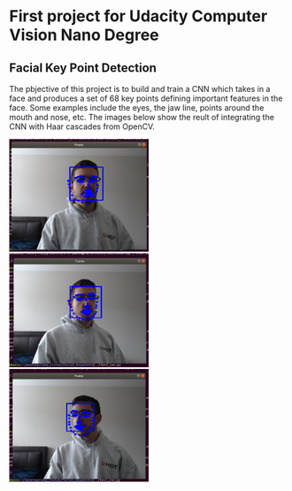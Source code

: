 # First project for Udacity Computer Vision Nano Degree

## Facial Key Point Detection

The pbjective of this project is to build and train a CNN which takes in a face and produces a set of 68 key points defining important features in the face. Some examples include the eyes, the jaw line, points around the mouth and nose, etc. The images below show the reult of integrating the CNN with Haar cascades from OpenCV.

<img src="images/test_img1.png" alt="" height="50%" width="50%">
<img src="images/test_img2.png" alt="" height="50%" width="50%">
<img src="images/test_img3.png" alt="" height="50%" width="50%"> 